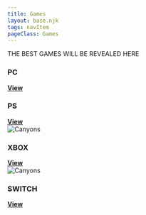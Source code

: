 ```yaml
---
title: Games
layout: base.njk
tags: navItem
pageClass: Games
---
```

<nav class="site-main">
        <!-- <div class="intro-image">
            <img src="/images/000.png"  class="me" alt="" >
        </div> -->
        <div class="intro">THE BEST GAMES WILL BE REVEALED HERE
        </div>
  </nav>
  <section class="grid">
          <article class="card">
            <div class="card__img"><img src="/images/001.png" alt=""></div>
            <div class="card__content">
              <div class="card__img"><img src="/images/22.png" alt=""></div>
              <h1 class="card__header">PC</h1>
              <a href="/PC(select)" class="card__btn"><strong>View</strong></a>
            </div>
          </article>
          <article class="card">
            <div class="card__img"><img src="/images/002.png" alt=""></div>
            <div class="card__content">
              <div class="card__img"><img src="/images/21.png" alt=""></div>
              <h1 class="card__header">PS</h1>
              <a href="/PS(select)" class="card__btn"><strong>View</strong></a>
            </div>
          </article>
          <article class="card">
            <div class="card__img"><img src="/images/003.png" alt="Canyons"></div>
            <div class="card__content">
              <div class="card__img"><img src="/images/20.png" alt=""></div>
              <h1 class="card__header">XBOX</h1>
              <a href="/XBOX(select)" class="card__btn"><strong>View</strong></a>
            </div>
          </article>
        <article class="card">
          <div class="card__img"><img src="/images/004.png" alt="Canyons"></div>
            <div class="card__content">
              <div class="card__img"><img src="/images/23.png" alt=""></div>
              <h1 class="card__header">SWITCH</h1>
              <a href="/SWITCH(select)" class="card__btn"><strong>View</strong></a>
            </div>
          </article>
       </section>